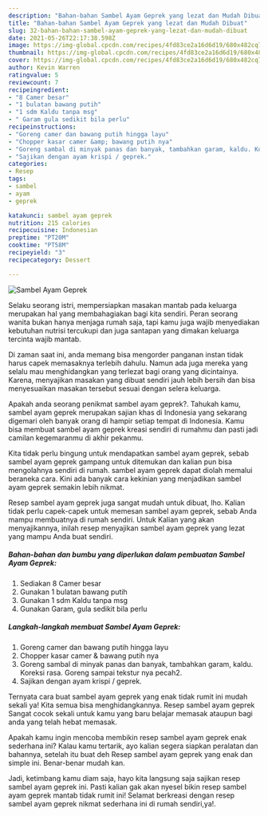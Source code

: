 ```yaml
---
description: "Bahan-bahan Sambel Ayam Geprek yang lezat dan Mudah Dibuat"
title: "Bahan-bahan Sambel Ayam Geprek yang lezat dan Mudah Dibuat"
slug: 32-bahan-bahan-sambel-ayam-geprek-yang-lezat-dan-mudah-dibuat
date: 2021-05-26T22:17:38.598Z
image: https://img-global.cpcdn.com/recipes/4fd83ce2a16d6d19/680x482cq70/sambel-ayam-geprek-foto-resep-utama.jpg
thumbnail: https://img-global.cpcdn.com/recipes/4fd83ce2a16d6d19/680x482cq70/sambel-ayam-geprek-foto-resep-utama.jpg
cover: https://img-global.cpcdn.com/recipes/4fd83ce2a16d6d19/680x482cq70/sambel-ayam-geprek-foto-resep-utama.jpg
author: Kevin Warren
ratingvalue: 5
reviewcount: 7
recipeingredient:
- "8 Camer besar"
- "1 bulatan bawang putih"
- "1 sdm Kaldu tanpa msg"
- " Garam gula sedikit bila perlu"
recipeinstructions:
- "Goreng camer dan bawang putih hingga layu"
- "Chopper kasar camer &amp; bawang putih nya"
- "Goreng sambal di minyak panas dan banyak, tambahkan garam, kaldu. Koreksi rasa. Goreng sampai tekstur nya pecah2."
- "Sajikan dengan ayam krispi / geprek."
categories:
- Resep
tags:
- sambel
- ayam
- geprek

katakunci: sambel ayam geprek 
nutrition: 215 calories
recipecuisine: Indonesian
preptime: "PT20M"
cooktime: "PT58M"
recipeyield: "3"
recipecategory: Dessert

---
```



![Sambel Ayam Geprek](https://img-global.cpcdn.com/recipes/4fd83ce2a16d6d19/680x482cq70/sambel-ayam-geprek-foto-resep-utama.jpg)

Selaku seorang istri, mempersiapkan masakan mantab pada keluarga merupakan hal yang membahagiakan bagi kita sendiri. Peran seorang  wanita bukan hanya menjaga rumah saja, tapi kamu juga wajib menyediakan kebutuhan nutrisi tercukupi dan juga santapan yang dimakan keluarga tercinta wajib mantab.

Di zaman  saat ini, anda memang bisa mengorder panganan instan tidak harus capek memasaknya terlebih dahulu. Namun ada juga mereka yang selalu mau menghidangkan yang terlezat bagi orang yang dicintainya. Karena, menyajikan masakan yang dibuat sendiri jauh lebih bersih dan bisa menyesuaikan masakan tersebut sesuai dengan selera keluarga. 



Apakah anda seorang penikmat sambel ayam geprek?. Tahukah kamu, sambel ayam geprek merupakan sajian khas di Indonesia yang sekarang digemari oleh banyak orang di hampir setiap tempat di Indonesia. Kamu bisa membuat sambel ayam geprek kreasi sendiri di rumahmu dan pasti jadi camilan kegemaranmu di akhir pekanmu.

Kita tidak perlu bingung untuk mendapatkan sambel ayam geprek, sebab sambel ayam geprek gampang untuk ditemukan dan kalian pun bisa mengolahnya sendiri di rumah. sambel ayam geprek dapat diolah memalui beraneka cara. Kini ada banyak cara kekinian yang menjadikan sambel ayam geprek semakin lebih nikmat.

Resep sambel ayam geprek juga sangat mudah untuk dibuat, lho. Kalian tidak perlu capek-capek untuk memesan sambel ayam geprek, sebab Anda mampu membuatnya di rumah sendiri. Untuk Kalian yang akan menyajikannya, inilah resep menyajikan sambel ayam geprek yang lezat yang mampu Anda buat sendiri.

<!--inarticleads1-->

##### Bahan-bahan dan bumbu yang diperlukan dalam pembuatan Sambel Ayam Geprek:

1. Sediakan 8 Camer besar
1. Gunakan 1 bulatan bawang putih
1. Gunakan 1 sdm Kaldu tanpa msg
1. Gunakan  Garam, gula sedikit bila perlu




<!--inarticleads2-->

##### Langkah-langkah membuat Sambel Ayam Geprek:

1. Goreng camer dan bawang putih hingga layu
1. Chopper kasar camer &amp; bawang putih nya
1. Goreng sambal di minyak panas dan banyak, tambahkan garam, kaldu. Koreksi rasa. Goreng sampai tekstur nya pecah2.
1. Sajikan dengan ayam krispi / geprek.




Ternyata cara buat sambel ayam geprek yang enak tidak rumit ini mudah sekali ya! Kita semua bisa menghidangkannya. Resep sambel ayam geprek Sangat cocok sekali untuk kamu yang baru belajar memasak ataupun bagi anda yang telah hebat memasak.

Apakah kamu ingin mencoba membikin resep sambel ayam geprek enak sederhana ini? Kalau kamu tertarik, ayo kalian segera siapkan peralatan dan bahannya, setelah itu buat deh Resep sambel ayam geprek yang enak dan simple ini. Benar-benar mudah kan. 

Jadi, ketimbang kamu diam saja, hayo kita langsung saja sajikan resep sambel ayam geprek ini. Pasti kalian gak akan nyesel bikin resep sambel ayam geprek mantab tidak rumit ini! Selamat berkreasi dengan resep sambel ayam geprek nikmat sederhana ini di rumah sendiri,ya!.

